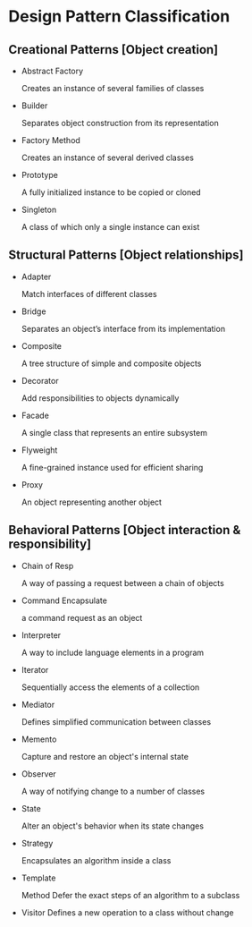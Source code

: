 # Design Pattern Classification

## Creational Patterns [Object creation]

- Abstract Factory
  
  Creates an instance of several families of classes

- Builder

  Separates object construction from its representation

- Factory Method	

  Creates an instance of several derived classes

- Prototype

	A fully initialized instance to be copied or cloned

- Singleton	

  A class of which only a single instance can exist

## Structural Patterns [Object relationships]
  
- Adapter	
  
  Match interfaces of different classes

- Bridge

  Separates an object’s interface from its implementation

- Composite	
  
  A tree structure of simple and composite objects
  
- Decorator	

  Add responsibilities to objects dynamically
  
- Facade	

  A single class that represents an entire subsystem
  
- Flyweight	

  A fine-grained instance used for efficient sharing
  
- Proxy	
  
  An object representing another object

## Behavioral Patterns [Object interaction & responsibility]
  
- Chain of Resp

	A way of passing a request between a chain of objects

- Command	Encapsulate
  
  a command request as an object

- Interpreter	

  A way to include language elements in a program

- Iterator	

  Sequentially access the elements of a collection

- Mediator	

  Defines simplified communication between classes

- Memento	

  Capture and restore an object's internal state
  
- Observer	

  A way of notifying change to a number of classes
  
  
- State	

  Alter an object's behavior when its state changes
  
- Strategy	

  Encapsulates an algorithm inside a class
  
- Template 

  Method	Defer the exact steps of an algorithm to a subclass
  
- Visitor	Defines a new operation to a class without change
